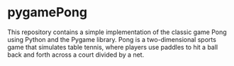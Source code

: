 # pygamePong
This repository contains a simple implementation of the classic game Pong using Python and the Pygame library. Pong is a two-dimensional sports game that simulates table tennis, where players use paddles to hit a ball back and forth across a court divided by a net.

